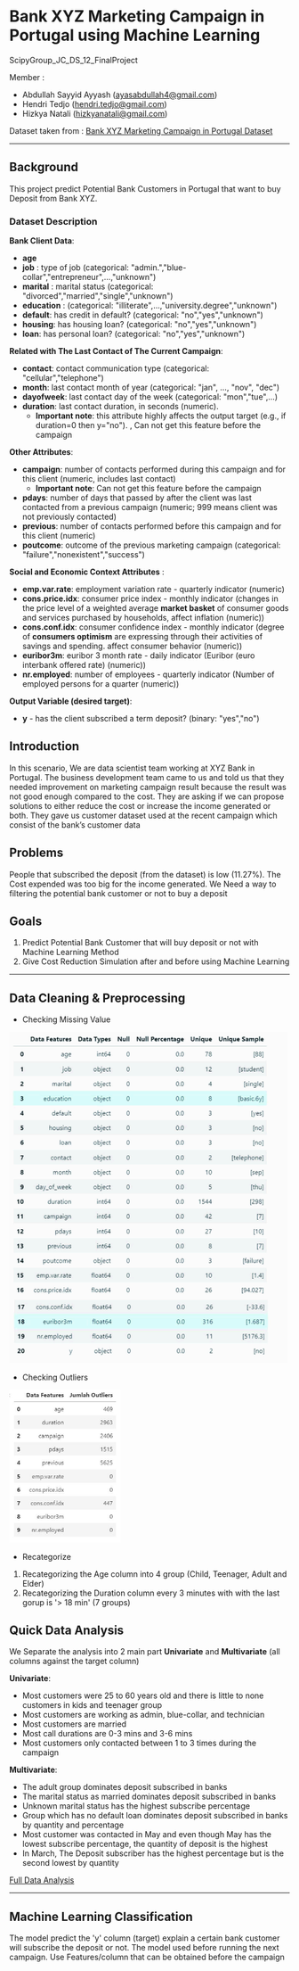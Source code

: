 # Bank XYZ Marketing Campaign in Portugal using Machine Learning

ScipyGroup_JC_DS_12_FinalProject

Member :
- Abdullah Sayyid Ayyash (ayasabdullah4@gmail.com)
- Hendri Tedjo (hendri.tedjo@gmail.com)
- Hizkya Natali (hizkyanatali@gmail.com)

Dataset taken from : [Bank XYZ Marketing Campaign in Portugal Dataset](https://www.kaggle.com/volodymyrgavrysh/bank-marketing-campaigns-dataset)

<hr>

## Background

This project predict Potential Bank Customers in Portugal that want to buy Deposit from Bank XYZ. 

### Dataset Description

__Bank Client Data__:
- __age__
- __job__ : type of job (categorical: "admin.","blue-collar","entrepreneur",...,"unknown")
- __marital__ : marital status (categorical: "divorced","married","single","unknown")
- __education__ : (categorical: "illiterate",...,"university.degree","unknown")
- __default__: has credit in default? (categorical: "no","yes","unknown")
- __housing__: has housing loan? (categorical: "no","yes","unknown")
- __loan__: has personal loan? (categorical: "no","yes","unknown")
    
__Related with The Last Contact of The Current Campaign__:
- __contact__: contact communication type (categorical: "cellular","telephone")
- __month__: last contact month of year (categorical: "jan", …, "nov", "dec")
- __dayofweek__: last contact day of the week (categorical: "mon","tue",...)
- __duration__: last contact duration, in seconds (numeric).
    - __Important note__: this attribute highly affects the output target (e.g., if duration=0 then y="no"). , Can not get this feature before the campaign

__Other Attributes__:
- __campaign__: number of contacts performed during this campaign and for this client (numeric, includes last contact)
    - __Important note__: Can not get this feature before the campaign
- __pdays__: number of days that passed by after the client was last contacted from a previous campaign (numeric; 999 means client was not previously contacted)
- __previous__: number of contacts performed before this campaign and for this client (numeric)
- __poutcome__: outcome of the previous marketing campaign (categorical: "failure","nonexistent","success")

__Social and Economic Context Attributes__ :
- __emp.var.rate__: employment variation rate - quarterly indicator (numeric)
- __cons.price.idx__: consumer price index - monthly indicator (changes in the price level of a weighted average __market basket__ of consumer goods and services purchased by households, affect inflation (numeric))
- __cons.conf.idx__: consumer confidence index - monthly indicator (degree of __consumers optimism__ are expressing through their activities of savings and spending. affect consumer behavior (numeric))
- __euribor3m__: euribor 3 month rate - daily indicator (Euribor (euro interbank offered rate) (numeric))
- __nr.employed__: number of employees - quarterly indicator (Number of employed persons for a quarter (numeric))

__Output Variable (desired target)__:
- __y__ - has the client subscribed a term deposit? (binary: "yes","no")


## Introduction

In this scenario, We are data scientist team working at XYZ Bank in Portugal. The business development team came to us and told us that they needed improvement on marketing campaign result because the result was not good enough compared to the cost.
They are asking if we can propose solutions to either reduce the cost or increase the income generated or both. They gave us customer dataset used at the recent campaign which consist of the bank’s customer data

## Problems

People that subscribed the deposit (from the dataset) is low (11.27%). The Cost expended was too big for the income generated. We Need a way to filtering the potential bank customer or not to buy a deposit

## Goals

1. Predict Potential Bank Customer that will buy deposit or not with Machine Learning Method
2. Give Cost Reduction Simulation after and before using Machine Learning

<hr>

## Data Cleaning & Preprocessing

- Checking Missing Value
<img src="https://github.com/PurwadhikaDev/ScipyGroup_JC_DS_12_FinalProject/blob/main/Pictures/Null.jpg" alt="Missing Value" width="500"/>

- Checking Outliers
<img src="https://github.com/PurwadhikaDev/ScipyGroup_JC_DS_12_FinalProject/blob/main/Pictures/Outliers.JPG" alt="Missing Value" width="200"/>

- Recategorize
1. Recategorizing the Age column into 4 group (Child, Teenager, Adult and Elder)
2. Recategorizing the Duration column every 3 minutes with with the last gorup is '> 18 min' (7 groups)

## Quick Data Analysis

We Separate the analysis into 2 main part __Univariate__ and __Multivariate__ (all columns against the target column)

__Univariate__:
- Most customers were 25 to 60 years old and there is little to none customers in kids and teenager group
- Most customers are working as admin, blue-collar, and technician
- Most customers are married
- Most call durations are 0-3 mins and 3-6 mins
- Most customers only contacted between 1 to 3 times during the campaign

__Multivariate__:
- The adult group dominates deposit subscribed in banks
- The marital status as married dominates deposit subscribed in banks
- Unknown marital status has the highest subscribe percentage
- Group which has no default loan dominates deposit subscribed in banks by quantity and percentage
- Most customer was contacted in May and even though May has the lowest subscribe percentage, the quantity of deposit is the highest
- In March, The Deposit subscriber has the highest percentage but is the second lowest by quantity

[Full Data Analysis](https://github.com/PurwadhikaDev/ScipyGroup_JC_DS_12_FinalProject/blob/main/1.%20Data%20Cleaning%2C%20Preprocessing%2C%20Exploratory%2C%20and%20Explanatory.ipynb)

<hr>

## Machine Learning Classification

The model predict the 'y' column (target) explain a certain bank customer will subscribe the deposit or not. The model used before running the next campaign. Use Features/column that can be obtained before the campaign

